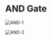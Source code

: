 # AND Gate

![AND-1](https://github.com/BorisKlco/breadboard.logic-gates/assets/122160506/c0fe25db-393a-4eb5-9f37-4950c3f1ef0e)

![AND-2](https://github.com/BorisKlco/breadboard.logic-gates/assets/122160506/7643a226-1181-49a1-ae5e-b220a0ee8d01)



